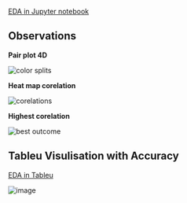 [EDA in Jupyter notebook](https://karanmehra7107.github.io/Machine-Learning-projects/iris%20data/index.html)



## Observations


__Pair plot 4D__


![color splits](https://user-images.githubusercontent.com/62024355/101923878-f518c680-3bf5-11eb-9e7a-7bb75ab62a51.png)


__Heat map corelation__


![corelations](https://user-images.githubusercontent.com/62024355/101923902-fd710180-3bf5-11eb-9a1d-79b6b4b0cf03.png)


__Highest corelation__


![best outcome](https://user-images.githubusercontent.com/62024355/101923917-02ce4c00-3bf6-11eb-9d28-fb480d25693d.png)




## Tableu Visulisation with Accuracy

[EDA in Tableu](https://public.tableau.com/profile/karan6916#!/vizhome/Book1_16076268942200/Dashboard1?publish=yes)



![image](https://user-images.githubusercontent.com/62024355/101943651-7b8ed180-3c11-11eb-9f39-382ef714ca83.png)

